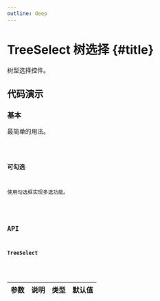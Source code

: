 ```yaml
---
outline: deep
---
```


# TreeSelect 树选择 {#title}

树型选择控件。

## 代码演示

### 基本

最简单的用法。

<Code path="tree-select/Base" />

### 可勾选

使用勾选框实现多选功能。

<Code path="tree-select/Checkable" />

## API

### TreeSelect

<div class="vp-table">

| 参数      | 说明 | 类型 | 默认值
| ----------- | ----------- | ----------- | ----------- |

</div>